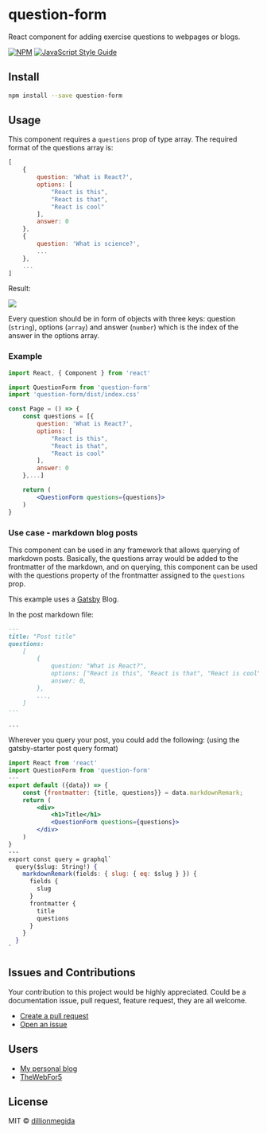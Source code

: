 # question-form

React component for adding exercise questions to webpages or blogs.

[![NPM](https://img.shields.io/npm/v/question-form.svg)](https://www.npmjs.com/package/question-form) [![JavaScript Style Guide](https://img.shields.io/badge/code_style-standard-brightgreen.svg)](https://standardjs.com)

## Install

```bash
npm install --save question-form
```

## Usage

This component requires a `questions` prop of type array. The required format of the questions array is:

```js
[
    {
        question: 'What is React?',
        options: [
            "React is this",
            "React is that",
            "React is cool"
        ],
        answer: 0
    },
    {
        question: 'What is science?',
        ...
    },
    ...
]
```

Result:

![](image)

Every question should be in form of objects with three keys: question (`string`), options (`array`) and answer (`number`) which is the index of the answer in the options array.

### Example

```jsx
import React, { Component } from 'react'

import QuestionForm from 'question-form'
import 'question-form/dist/index.css'

const Page = () => {
    const questions = [{
        question: 'What is React?',
        options: [
            "React is this",
            "React is that",
            "React is cool"
        ],
        answer: 0
    },...]

    return (
        <QuestionForm questions={questions}>
    )
}
```

### Use case - markdown blog posts

This component can be used in any framework that allows querying of markdown posts. Basically, the questions array would be added to the frontmatter of the markdown, and on querying, this component can be used with the questions property of the frontmatter assigned to the `questions` prop.

This example uses a [Gatsby]() Blog.

In the post markdown file:

```md
---
title: "Post title"
questions:
    [
        {
            question: "What is React?",
            options: ["React is this", "React is that", "React is cool"],
            answer: 0,
        },
        ...,
    ]
---

...
```

Wherever you query your post, you could add the following: (using the gatsby-starter post query format)

```jsx
import React from 'react'
import QuestionForm from 'question-form'
---
export default ({data}) => {
    const {frontmatter: {title, questions}} = data.markdownRemark;
    return (
        <div>
            <h1>Title</h1>
            <QuestionForm questions={questions}>
        </div>
    )
}
---
export const query = graphql`
  query($slug: String!) {
    markdownRemark(fields: { slug: { eq: $slug } }) {
      fields {
        slug
      }
      frontmatter {
        title
        questions
      }
    }
  }
`

```

## Issues and Contributions

Your contribution to this project would be highly appreciated. Could be a documentation issue, pull request, feature request, they are all welcome.

-   [Create a pull request](https://github.com/dillionmegida/question-form/pulls)
-   [Open an issue](https://github.com/dillionmegida/question-form/issues)

## Users

- [My personal blog](https://dillionmegida.com)
- [TheWebFor5](https://thewebfor5.com)

## License

MIT © [dillionmegida](https://github.com/dillionmegida)
